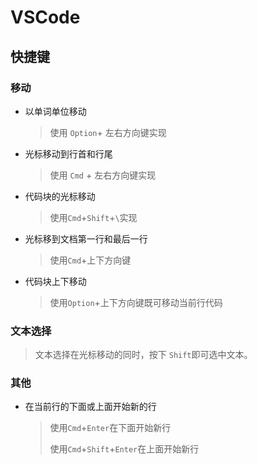 # VSCode

## 快捷键

### 移动

* 以单词单位移动

  > 使用 `Option`+ 左右方向键实现

* 光标移动到行首和行尾

  >  使用 `Cmd` + 左右方向键实现

* 代码块的光标移动

  > 使用`Cmd`+`Shift`+`\`实现

* 光标移到文档第一行和最后一行

  > 使用`Cmd`+上下方向键

* 代码块上下移动

  > 使用`Option`+上下方向键既可移动当前行代码

### 文本选择

> 文本选择在光标移动的同时，按下 `Shift`即可选中文本。



### 其他

* 在当前行的下面或上面开始新的行

  > 使用`Cmd`+`Enter`在下面开始新行
  >
  > 使用`Cmd`+`Shift`+`Enter`在上面开始新行

